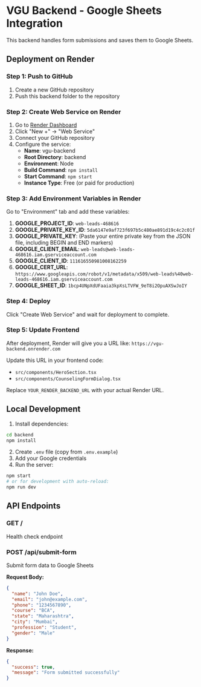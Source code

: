 # VGU Backend - Google Sheets Integration

This backend handles form submissions and saves them to Google Sheets.

## Deployment on Render

### Step 1: Push to GitHub
1. Create a new GitHub repository
2. Push this backend folder to the repository

### Step 2: Create Web Service on Render
1. Go to [Render Dashboard](https://dashboard.render.com/)
2. Click "New +" → "Web Service"
3. Connect your GitHub repository
4. Configure the service:
   - **Name**: vgu-backend
   - **Root Directory**: backend
   - **Environment**: Node
   - **Build Command**: `npm install`
   - **Start Command**: `npm start`
   - **Instance Type**: Free (or paid for production)

### Step 3: Add Environment Variables in Render
Go to "Environment" tab and add these variables:

1. **GOOGLE_PROJECT_ID**: `web-leads-468616`
2. **GOOGLE_PRIVATE_KEY_ID**: `5da6147e9af723f697b5c480ae891d19c4c2c01f`
3. **GOOGLE_PRIVATE_KEY**: (Paste your entire private key from the JSON file, including BEGIN and END markers)
4. **GOOGLE_CLIENT_EMAIL**: `web-leads@web-leads-468616.iam.gserviceaccount.com`
5. **GOOGLE_CLIENT_ID**: `111616550981008162259`
6. **GOOGLE_CERT_URL**: `https://www.googleapis.com/robot/v1/metadata/x509/web-leads%40web-leads-468616.iam.gserviceaccount.com`
7. **GOOGLE_SHEET_ID**: `1bcp4UNpXdUFaaia3kpXsLTVFW_9eT8i2OpuAXSwJoIY`

### Step 4: Deploy
Click "Create Web Service" and wait for deployment to complete.

### Step 5: Update Frontend
After deployment, Render will give you a URL like: `https://vgu-backend.onrender.com`

Update this URL in your frontend code:
- `src/components/HeroSection.tsx`
- `src/components/CounselingFormDialog.tsx`

Replace `YOUR_RENDER_BACKEND_URL` with your actual Render URL.

## Local Development

1. Install dependencies:
```bash
cd backend
npm install
```

2. Create `.env` file (copy from `.env.example`)
3. Add your Google credentials
4. Run the server:
```bash
npm start
# or for development with auto-reload:
npm run dev
```

## API Endpoints

### GET /
Health check endpoint

### POST /api/submit-form
Submit form data to Google Sheets

**Request Body:**
```json
{
  "name": "John Doe",
  "email": "john@example.com",
  "phone": "1234567890",
  "course": "BCA",
  "state": "Maharashtra",
  "city": "Mumbai",
  "profession": "Student",
  "gender": "Male"
}
```

**Response:**
```json
{
  "success": true,
  "message": "Form submitted successfully"
}
```
